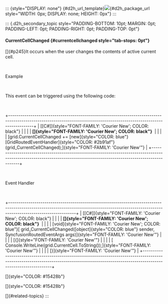 ::: {style="DISPLAY: none"}
[](ms-xhelp:///?Id=d2h_url_template){#d2h_url_template}![](!package_url!){#d2h_package_url style="WIDTH: 0px; DISPLAY: none; HEIGHT: 0px"}
:::

::: {.d2h_secondary_topic style="PADDING-BOTTOM: 10pt; MARGIN: 0pt; PADDING-LEFT: 0pt; PADDING-RIGHT: 0pt; PADDING-TOP: 0pt"}
#### CurrentCellChanged {#currentcellchanged style="tab-stops: 0pt"}

[]{#p245}It occurs when the user changes the contents of active current cell.

 

Example

 

This event can be triggered using the following code:

 

+------------------------------------------------------------------------------------------------------------------------------------------------------------------------+
| [\[C#\]]{style="FONT-FAMILY: 'Courier New'; COLOR: black"}                                                                                                             |
|                                                                                                                                                                        |
| **[]{style="FONT-FAMILY: 'Courier New'; COLOR: black"}**                                                                                                               |
|                                                                                                                                                                        |
| [grid.CurrentCellChanged += [new]{style="COLOR: blue"} [GridRoutedEventHandler]{style="COLOR: #2b91af"}(grid_CurrentCellChanged);]{style="FONT-FAMILY: 'Courier New'"} |
+------------------------------------------------------------------------------------------------------------------------------------------------------------------------+

 

Event Handler

 

+---------------------------------------------------------------------------------------------------------------------------------------------------------------------------------------------+
| [\[C#\]]{style="FONT-FAMILY: 'Courier New'; COLOR: black"}                                                                                                                                  |
|                                                                                                                                                                                             |
| **[]{style="FONT-FAMILY: 'Courier New'; COLOR: black"}**                                                                                                                                    |
|                                                                                                                                                                                             |
| [void]{style="FONT-FAMILY: 'Courier New'; COLOR: blue"}[ grid_CurrentCellChanged([object]{style="COLOR: blue"} sender, SyncfusionRoutedEventArgs args)]{style="FONT-FAMILY: 'Courier New'"} |
|                                                                                                                                                                                             |
| [{]{style="FONT-FAMILY: 'Courier New'"}                                                                                                                                                     |
|                                                                                                                                                                                             |
| [    Console.WriteLine(grid.CurrentCell.ToString());]{style="FONT-FAMILY: 'Courier New'"}                                                                                                   |
|                                                                                                                                                                                             |
| [}]{style="FONT-FAMILY: 'Courier New'"}                                                                                                                                                     |
+---------------------------------------------------------------------------------------------------------------------------------------------------------------------------------------------+

[]{style="COLOR: #15428b"} 

[]{style="COLOR: #15428b"} 

[]{#related-topics}
:::
